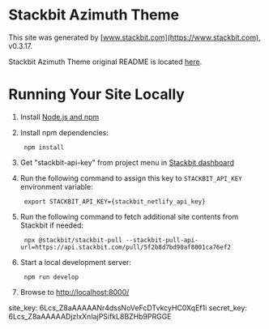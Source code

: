 # Stackbit Azimuth Theme

This site was generated by [www.stackbit.com](https://www.stackbit.com), v0.3.17.

Stackbit Azimuth Theme original README is located [here](./README.theme.md).

# Running Your Site Locally

1. Install [Node.js and npm](https://nodejs.org/en/)

1. Install npm dependencies:

        npm install

1. Get "stackbit-api-key" from project menu in [Stackbit dashboard](https://app.stackbit.com/dashboard)

1. Run the following command to assign this key to `STACKBIT_API_KEY` environment variable:

        export STACKBIT_API_KEY={stackbit_netlify_api_key}

1. Run the following command to fetch additional site contents from Stackbit if needed:

        npx @stackbit/stackbit-pull --stackbit-pull-api-url=https://api.stackbit.com/pull/5f2b8d7bd90af8001ca76ef2

1. Start a local development server:

        npm run develop

1. Browse to [http://localhost:8000/](http://localhost:8000/)

site_key: 6Lcs_Z8aAAAAANr4dssNoVeFcDTvkcyHC0XqEf1i
secret_key: 6Lcs_Z8aAAAAADjzlxXnIajPSifkL8BZHb9PRGGE
